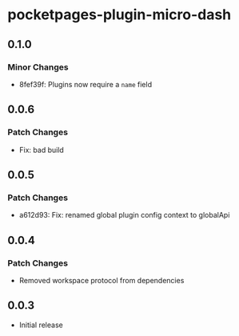 # pocketpages-plugin-micro-dash

## 0.1.0

### Minor Changes

- 8fef39f: Plugins now require a `name` field

## 0.0.6

### Patch Changes

- Fix: bad build

## 0.0.5

### Patch Changes

- a612d93: Fix: renamed global plugin config context to globalApi

## 0.0.4

### Patch Changes

- Removed workspace protocol from dependencies

## 0.0.3

- Initial release
